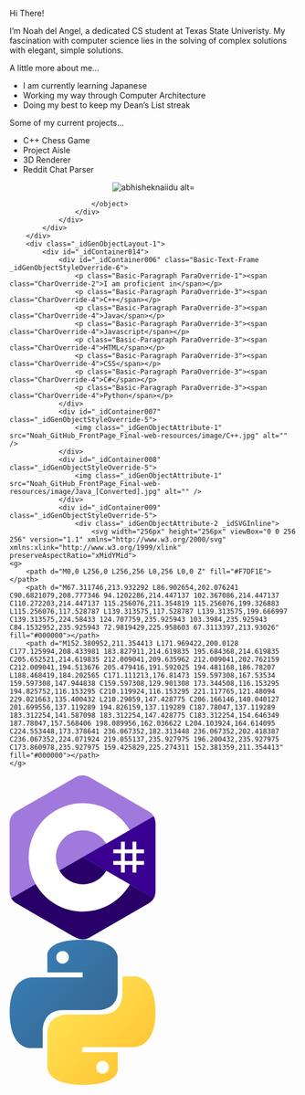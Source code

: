 <!DOCTYPE html>
<html>
	<head>
		<meta charset="utf-8" />
		<title>Noah_GitHub_FrontPage_Final</title>
		<link href="Noah_GitHub_FrontPage_Final-web-resources/css/idGeneratedStyles.css" rel="stylesheet" type="text/css" />
	</head>
	<body id="Noah_GitHub_FrontPage_Final" lang="en-US">
		<div id="_idContainer000" class="Basic-Text-Frame _idGenObjectStyleOverride-1">
			<p class="Basic-Paragraph ParaOverride-1"><span class="CharOverride-1">Hi There!</span></p>
			<p class="Basic-Paragraph ParaOverride-1"><span class="CharOverride-2">I’m Noah del Angel, a dedicated CS student at Texas State Univeristy. My fascination with computer science lies in the solving of complex solutions with elegant, simple solutions.</span></p>
		</div>
		<div id="_idContainer001" class="Basic-Text-Frame _idGenObjectStyleOverride-2">
			<p class="Basic-Paragraph"><span class="CharOverride-2">A little more about me...</span></p>
			<ul>
				<li class="Basic-Paragraph ParaOverride-2"><span class="CharOverride-3">I am currently learning Japanese</span></li>
				<li class="Basic-Paragraph ParaOverride-2"><span class="CharOverride-3">Working my way through Computer Architecture</span></li>
				<li class="Basic-Paragraph ParaOverride-2"><span class="CharOverride-3">Doing my best to keep my Dean’s List streak</span></li>
			</ul>
		</div>
		<div id="_idContainer002" class="Basic-Text-Frame _idGenObjectStyleOverride-3">
			<p class="Basic-Paragraph"><span class="CharOverride-2">Some of my current projects...</span></p>
			<ul>
				<li class="Basic-Paragraph ParaOverride-2"><span class="CharOverride-2">C++ Chess Game</span></li>
				<li class="Basic-Paragraph ParaOverride-2"><span class="CharOverride-2">Project Aisle</span></li>
				<li class="Basic-Paragraph ParaOverride-2"><span class="CharOverride-2">3D Renderer</span></li>
				<li class="Basic-Paragraph ParaOverride-2"><span class="CharOverride-2">Reddit Chat Parser</span></li>
			</ul>
		</div>
		<div class="_idGenObjectLayout-1">
			<div id="_idContainer005">
				<div id="_idContainer003" class="Basic-Graphics-Frame _idGenObjectStyleOverride-4">
				</div>
				<div id="_idContainer004" class="_idGenObjectStyleOverride-5">
					<div id="_idHTMLPageItem000">
						<object>
							<p align ="center"> <img src="https://github-readme-stats.vercel.app/api?username=FieldMarshallObvious&show_icons=true&theme=vue" alt="abhisheknaiidu alt="FieldMarshallObvious" />

						</object>
					</div>
				</div>
			</div>
		</div>
		<div class="_idGenObjectLayout-1">
			<div id="_idContainer014">
				<div id="_idContainer006" class="Basic-Text-Frame _idGenObjectStyleOverride-6">
					<p class="Basic-Paragraph ParaOverride-1"><span class="CharOverride-2">I am proficient in</span></p>
					<p class="Basic-Paragraph ParaOverride-3"><span class="CharOverride-4">C++</span></p>
					<p class="Basic-Paragraph ParaOverride-3"><span class="CharOverride-4">Java</span></p>
					<p class="Basic-Paragraph ParaOverride-3"><span class="CharOverride-4">Javascript</span></p>
					<p class="Basic-Paragraph ParaOverride-3"><span class="CharOverride-4">HTML</span></p>
					<p class="Basic-Paragraph ParaOverride-3"><span class="CharOverride-4">CSS</span></p>
					<p class="Basic-Paragraph ParaOverride-3"><span class="CharOverride-4">C#</span></p>
					<p class="Basic-Paragraph ParaOverride-3"><span class="CharOverride-4">Python</span></p>
				</div>
				<div id="_idContainer007" class="_idGenObjectStyleOverride-5">
					<img class="_idGenObjectAttribute-1" src="Noah_GitHub_FrontPage_Final-web-resources/image/C++.jpg" alt="" />
				</div>
				<div id="_idContainer008" class="_idGenObjectStyleOverride-5">
					<img class="_idGenObjectAttribute-1" src="Noah_GitHub_FrontPage_Final-web-resources/image/Java_[Converted].jpg" alt="" />
				</div>
				<div id="_idContainer009" class="_idGenObjectStyleOverride-5">
					<div class="_idGenObjectAttribute-2 _idSVGInline">
						<svg width="256px" height="256px" viewBox="0 0 256 256" version="1.1" xmlns="http://www.w3.org/2000/svg" xmlns:xlink="http://www.w3.org/1999/xlink" preserveAspectRatio="xMidYMid">
    <g>
        <path d="M0,0 L256,0 L256,256 L0,256 L0,0 Z" fill="#F7DF1E"></path>
        <path d="M67.311746,213.932292 L86.902654,202.076241 C90.6821079,208.777346 94.1202286,214.447137 102.367086,214.447137 C110.272203,214.447137 115.256076,211.354819 115.256076,199.326883 L115.256076,117.528787 L139.313575,117.528787 L139.313575,199.666997 C139.313575,224.58433 124.707759,235.925943 103.3984,235.925943 C84.1532952,235.925943 72.9819429,225.958603 67.3113397,213.93026" fill="#000000"></path>
        <path d="M152.380952,211.354413 L171.969422,200.0128 C177.125994,208.433981 183.827911,214.619835 195.684368,214.619835 C205.652521,214.619835 212.009041,209.635962 212.009041,202.762159 C212.009041,194.513676 205.479416,191.592025 194.481168,186.78207 L188.468419,184.202565 C171.111213,176.81473 159.597308,167.53534 159.597308,147.944838 C159.597308,129.901308 173.344508,116.153295 194.825752,116.153295 C210.119924,116.153295 221.117765,121.48094 229.021663,135.400432 L210.29059,147.428775 C206.166146,140.040127 201.699556,137.119289 194.826159,137.119289 C187.78047,137.119289 183.312254,141.587098 183.312254,147.428775 C183.312254,154.646349 187.78047,157.568406 198.089956,162.036622 L204.103924,164.614095 C224.553448,173.378641 236.067352,182.313448 236.067352,202.418387 C236.067352,224.071924 219.055137,235.927975 196.200432,235.927975 C173.860978,235.927975 159.425829,225.274311 152.381359,211.354413" fill="#000000"></path>
    </g>
</svg>
					</div>
				</div>
				<div id="_idContainer010" class="_idGenObjectStyleOverride-5">
					<img class="_idGenObjectAttribute-1" src="Noah_GitHub_FrontPage_Final-web-resources/image/HTML.jpg" alt="" />
				</div>
				<div id="_idContainer011" class="_idGenObjectStyleOverride-5">
					<img class="_idGenObjectAttribute-1" src="Noah_GitHub_FrontPage_Final-web-resources/image/CSS_Copy.jpg" alt="" />
				</div>
				<div id="_idContainer012" class="_idGenObjectStyleOverride-5">
					<div class="_idGenObjectAttribute-3 _idSVGInline">
						<svg width="256px" height="288px" viewBox="0 0 256 288" version="1.1" xmlns="http://www.w3.org/2000/svg" xmlns:xlink="http://www.w3.org/1999/xlink" preserveAspectRatio="xMidYMid">
    <g>
        <path d="M255.569,84.452376 C255.567,79.622376 254.534,75.354376 252.445,71.691376 C250.393,68.089376 247.32,65.070376 243.198,62.683376 C209.173,43.064376 175.115,23.505376 141.101,3.86637605 C131.931,-1.42762395 123.04,-1.23462395 113.938,4.13537605 C100.395,12.122376 32.59,50.969376 12.385,62.672376 C4.064,67.489376 0.015,74.861376 0.013,84.443376 C0,123.898376 0.013,163.352376 0,202.808376 C0,207.532376 0.991,211.717376 2.988,215.325376 C5.041,219.036376 8.157,222.138376 12.374,224.579376 C32.58,236.282376 100.394,275.126376 113.934,283.115376 C123.04,288.488376 131.931,288.680376 141.104,283.384376 C175.119,263.744376 209.179,244.186376 243.209,224.567376 C247.426,222.127376 250.542,219.023376 252.595,215.315376 C254.589,211.707376 255.582,207.522376 255.582,202.797376 C255.582,202.797376 255.582,123.908376 255.569,84.452376" fill="#A179DC" fill-rule="nonzero"></path>
        <path d="M128.182,143.241376 L2.988,215.325376 C5.041,219.036376 8.157,222.138376 12.374,224.579376 C32.58,236.282376 100.394,275.126376 113.934,283.115376 C123.04,288.488376 131.931,288.680376 141.104,283.384376 C175.119,263.744376 209.179,244.186376 243.209,224.567376 C247.426,222.127376 250.542,219.023376 252.595,215.315376 L128.182,143.241376" fill="#280068" fill-rule="nonzero"></path>
        <path d="M255.569,84.452376 C255.567,79.622376 254.534,75.354376 252.445,71.691376 L128.182,143.241376 L252.595,215.315376 C254.589,211.707376 255.58,207.522376 255.582,202.797376 C255.582,202.797376 255.582,123.908376 255.569,84.452376" fill="#390091" fill-rule="nonzero"></path>
        <path d="M201.892326,116.294008 L201.892326,129.767692 L215.36601,129.767692 L215.36601,116.294008 L222.102852,116.294008 L222.102852,129.767692 L235.576537,129.767692 L235.576537,136.504534 L222.102852,136.504534 L222.102852,149.978218 L235.576537,149.978218 L235.576537,156.71506 L222.102852,156.71506 L222.102852,170.188744 L215.36601,170.188744 L215.36601,156.71506 L201.892326,156.71506 L201.892326,170.188744 L195.155484,170.188744 L195.155484,156.71506 L181.6818,156.71506 L181.6818,149.978218 L195.155484,149.978218 L195.155484,136.504534 L181.6818,136.504534 L181.6818,129.767692 L195.155484,129.767692 L195.155484,116.294008 L201.892326,116.294008 Z M215.36601,136.504534 L201.892326,136.504534 L201.892326,149.978218 L215.36601,149.978218 L215.36601,136.504534 Z" fill="#FFFFFF"></path>
        <path d="M128.456752,48.625876 C163.600523,48.625876 194.283885,67.7121741 210.718562,96.0819435 L210.558192,95.808876 L169.209615,119.617159 C161.062959,105.823554 146.128136,96.5150717 128.996383,96.3233722 L128.456752,96.3203544 C102.331178,96.3203544 81.1506705,117.499743 81.1506705,143.625316 C81.1506705,152.168931 83.4284453,160.17752 87.3896469,167.094792 C95.543745,181.330045 110.872554,190.931398 128.456752,190.931398 C146.149522,190.931398 161.565636,181.208041 169.67832,166.820563 L169.481192,167.165876 L210.767678,191.083913 C194.51328,219.21347 164.25027,238.240861 129.514977,238.620102 L128.456752,238.625876 C93.2021701,238.625876 62.4315028,219.422052 46.0382398,190.902296 C38.0352471,176.979327 33.4561922,160.837907 33.4561922,143.625316 C33.4561922,91.1592636 75.9884604,48.625876 128.456752,48.625876 Z" fill="#FFFFFF" fill-rule="nonzero"></path>
    </g>
</svg>					</div>
				</div>
				<div id="_idContainer013" class="_idGenObjectStyleOverride-5">
					<div class="_idGenObjectAttribute-4 _idSVGInline">
						<svg width="256px" height="255px" viewBox="0 0 256 255" version="1.1" xmlns="http://www.w3.org/2000/svg" xmlns:xlink="http://www.w3.org/1999/xlink" preserveAspectRatio="xMidYMid">
    <defs>
        <linearGradient x1="12.9593594%" y1="12.0393928%" x2="79.6388325%" y2="78.2008538%" id="linearGradient-1">
            <stop stop-color="#387EB8" offset="0%"></stop>
            <stop stop-color="#366994" offset="100%"></stop>
        </linearGradient>
        <linearGradient x1="19.127525%" y1="20.5791813%" x2="90.7415328%" y2="88.4290372%" id="linearGradient-2">
            <stop stop-color="#FFE052" offset="0%"></stop>
            <stop stop-color="#FFC331" offset="100%"></stop>
        </linearGradient>
    </defs>
    <g>
        <path d="M126.915866,0.0722755491 C62.0835831,0.0722801733 66.1321288,28.1874648 66.1321288,28.1874648 L66.2044043,57.3145115 L128.072276,57.3145115 L128.072276,66.0598532 L41.6307171,66.0598532 C41.6307171,66.0598532 0.144551098,61.3549438 0.144551098,126.771315 C0.144546474,192.187673 36.3546019,189.867871 36.3546019,189.867871 L57.9649915,189.867871 L57.9649915,159.51214 C57.9649915,159.51214 56.8001363,123.302089 93.5968379,123.302089 L154.95878,123.302089 C154.95878,123.302089 189.434218,123.859386 189.434218,89.9830604 L189.434218,33.9695088 C189.434218,33.9695041 194.668541,0.0722755491 126.915866,0.0722755491 L126.915866,0.0722755491 L126.915866,0.0722755491 Z M92.8018069,19.6589497 C98.9572068,19.6589452 103.932242,24.6339846 103.932242,30.7893845 C103.932246,36.9447844 98.9572068,41.9198193 92.8018069,41.9198193 C86.646407,41.9198239 81.6713721,36.9447844 81.6713721,30.7893845 C81.6713674,24.6339846 86.646407,19.6589497 92.8018069,19.6589497 L92.8018069,19.6589497 L92.8018069,19.6589497 Z" fill="url(#linearGradient-1)"></path>
        <path d="M128.757101,254.126271 C193.589403,254.126271 189.540839,226.011081 189.540839,226.011081 L189.468564,196.884035 L127.600692,196.884035 L127.600692,188.138693 L214.042251,188.138693 C214.042251,188.138693 255.528417,192.843589 255.528417,127.427208 C255.52844,62.0108566 219.318366,64.3306589 219.318366,64.3306589 L197.707976,64.3306589 L197.707976,94.6863832 C197.707976,94.6863832 198.87285,130.896434 162.07613,130.896434 L100.714182,130.896434 C100.714182,130.896434 66.238745,130.339138 66.238745,164.215486 L66.238745,220.229038 C66.238745,220.229038 61.0044225,254.126271 128.757101,254.126271 L128.757101,254.126271 L128.757101,254.126271 Z M162.87116,234.539597 C156.715759,234.539597 151.740726,229.564564 151.740726,223.409162 C151.740726,217.253759 156.715759,212.278727 162.87116,212.278727 C169.026563,212.278727 174.001595,217.253759 174.001595,223.409162 C174.001618,229.564564 169.026563,234.539597 162.87116,234.539597 L162.87116,234.539597 L162.87116,234.539597 Z" fill="url(#linearGradient-2)"></path>
    </g>
</svg>
					</div>
				</div>
			</div>
		</div>
	</body>
</html>
